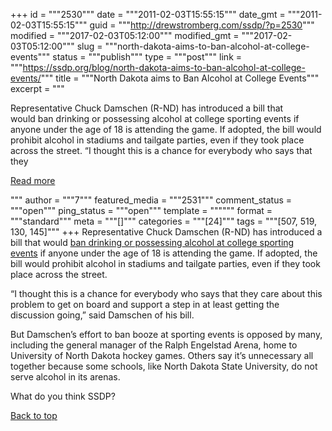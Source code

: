 +++
id = """2530"""
date = """2011-02-03T15:55:15"""
date_gmt = """2011-02-03T15:55:15"""
guid = """http://drewstromberg.com/ssdp/?p=2530"""
modified = """2017-02-03T05:12:00"""
modified_gmt = """2017-02-03T05:12:00"""
slug = """north-dakota-aims-to-ban-alcohol-at-college-events"""
status = """publish"""
type = """post"""
link = """https://ssdp.org/blog/north-dakota-aims-to-ban-alcohol-at-college-events/"""
title = """North Dakota aims to Ban Alcohol at College Events"""
excerpt = """<p>Representative Chuck Damschen (R-ND) has introduced a bill that would ban drinking or possessing alcohol at college sporting events if anyone under the age of 18 is attending the game. If adopted, the bill would prohibit alcohol in stadiums and tailgate parties, even if they took place across the street. &#8220;I thought this is a chance for everybody who says that they</p>
<div class="h10"></div>
<p><a class="more-link2 flat" href="https://ssdp.org/blog/north-dakota-aims-to-ban-alcohol-at-college-events/">Read more</a></p>
"""
author = """7"""
featured_media = """2531"""
comment_status = """open"""
ping_status = """open"""
template = """"""
format = """standard"""
meta = """[]"""
categories = """[24]"""
tags = """[507, 519, 130, 145]"""
+++
Representative Chuck Damschen (R-ND) has introduced a bill that would <a href="http://www.greenwichtime.com/sports/article/Alcohol-ban-proposed-at-ND-college-sports-events-956370.php">ban drinking or possessing alcohol at college sporting events</a> if anyone under the age of 18 is attending the game. If adopted, the bill would prohibit alcohol in stadiums and tailgate parties, even if they took place across the street.

&#8220;I thought this is a chance for everybody who says that they care about this problem to get on board and support a step in at least getting the discussion going,&#8221; said Damschen of his bill.

But Damschen&#8217;s effort to ban booze at sporting events is opposed by many, including the general manager of the Ralph Engelstad Arena, home to University of North Dakota hockey games. Others say it&#8217;s unnecessary all together because some schools, like North Dakota State University, do not serve alcohol in its arenas.

What do you think SSDP?

<a title="Back to Top" href="http://ssdp.org/news/blog/north-dakota-aims-to-ban-alcohol-at-college-events#top">Back to top</a>
